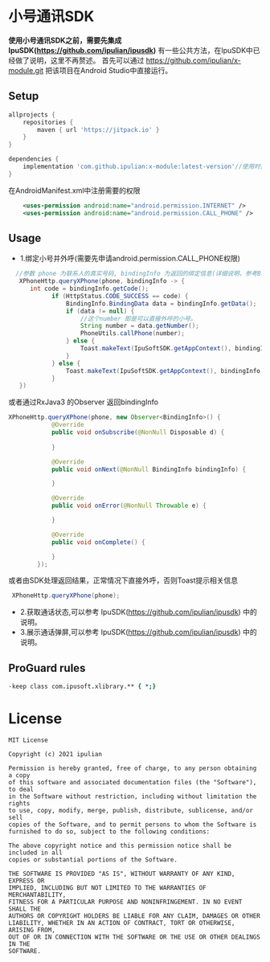 # 小号通讯SDK
**使用小号通讯SDK之前，需要先集成 IpuSDK(https://github.com/ipulian/ipusdk)** 
有一些公共方法，在IpuSDK中已经做了说明，这里不再赘述。
首先可以通过 https://github.com/ipulian/x-module.git 把该项目在Android Studio中直接运行。
## Setup
```gradle
allprojects {
    repositories {
        maven { url 'https://jitpack.io' }
    }
}

dependencies {
    implementation 'com.github.ipulian:x-module:latest-version'//使用时把 latest-version 替换成最新release版本
}
```
在AndroidManifest.xml中注册需要的权限
```xml
    <uses-permission android:name="android.permission.INTERNET" />
    <uses-permission android:name="android.permission.CALL_PHONE" />
```
## Usage
- 1.绑定小号并外呼(需要先申请android.permission.CALL_PHONE权限)
```java
  //参数 phone 为联系人的真实号码, bindingInfo 为返回的绑定信息(详细说明，参考BindingInfo.class)
   XPhoneHttp.queryXPhone(phone, bindingInfo -> {
      int code = bindingInfo.getCode();
            if (HttpStatus.CODE_SUCCESS == code) {
                BindingInfo.BindingData data = bindingInfo.getData();
                if (data != null) {
                    //这个number 即是可以直接外呼的小号。
                    String number = data.getNumber();
                    PhoneUtils.callPhone(number);
                } else {
                    Toast.makeText(IpuSoftSDK.getAppContext(), bindingInfo.getMessage(), Toast.LENGTH_SHORT).show();
                }
            } else {
                Toast.makeText(IpuSoftSDK.getAppContext(), bindingInfo.getMessage(), Toast.LENGTH_SHORT).show();
            }
   })
````
或者通过RxJava3 的Observer 返回bindingInfo

```java
XPhoneHttp.queryXPhone(phone, new Observer<BindingInfo>() {
            @Override
            public void onSubscribe(@NonNull Disposable d) {
                
            }

            @Override
            public void onNext(@NonNull BindingInfo bindingInfo) {

            }

            @Override
            public void onError(@NonNull Throwable e) {

            }

            @Override
            public void onComplete() {

            }
        });
````
或者由SDK处理返回结果，正常情况下直接外呼，否则Toast提示相关信息
```java
 XPhoneHttp.queryXPhone(phone);
```
- 2.获取通话状态,可以参考 IpuSDK(https://github.com/ipulian/ipusdk) 中的说明。
- 3.展示通话弹屏,可以参考 IpuSDK(https://github.com/ipulian/ipusdk) 中的说明。
## ProGuard rules
```pro
-keep class com.ipusoft.xlibrary.** { *;}
```
# License
```
MIT License

Copyright (c) 2021 ipulian

Permission is hereby granted, free of charge, to any person obtaining a copy
of this software and associated documentation files (the "Software"), to deal
in the Software without restriction, including without limitation the rights
to use, copy, modify, merge, publish, distribute, sublicense, and/or sell
copies of the Software, and to permit persons to whom the Software is
furnished to do so, subject to the following conditions:

The above copyright notice and this permission notice shall be included in all
copies or substantial portions of the Software.

THE SOFTWARE IS PROVIDED "AS IS", WITHOUT WARRANTY OF ANY KIND, EXPRESS OR
IMPLIED, INCLUDING BUT NOT LIMITED TO THE WARRANTIES OF MERCHANTABILITY,
FITNESS FOR A PARTICULAR PURPOSE AND NONINFRINGEMENT. IN NO EVENT SHALL THE
AUTHORS OR COPYRIGHT HOLDERS BE LIABLE FOR ANY CLAIM, DAMAGES OR OTHER
LIABILITY, WHETHER IN AN ACTION OF CONTRACT, TORT OR OTHERWISE, ARISING FROM,
OUT OF OR IN CONNECTION WITH THE SOFTWARE OR THE USE OR OTHER DEALINGS IN THE
SOFTWARE.
```

